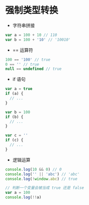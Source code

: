 # 强制类型转换

- 字符串拼接

```js
var a = 100 + 10 // 110
var b = 100 + '10' // '10010'
```

- == 运算符

```js
100 == '100' // true
0 == '' // true
null == undefined // true
```

- if 语句

```js
var a = true
if (a) {
  // ...
}

var b = 100
if (b) {
  // ...
}

var c = ''
if (c) {
  // ...
}
```

- 逻辑运算

```js
console.log(10 && 0) // 0
console.log('' || 'abc') // 'abc'
console.log(!window.abc) // true

// 判断一个变量会被当成 true 还是 false
var a = 100
console.log(!!a)
```